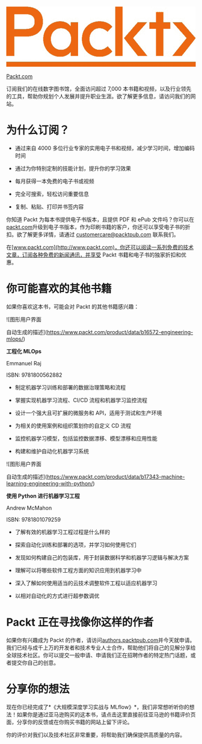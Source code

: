 ![](img/Image87364.jpg)

[Packt.com](http://Packt.com)

订阅我们的在线数字图书馆，全面访问超过 7,000 本书籍和视频，以及行业领先的工具，帮助你规划个人发展并提升职业生涯。欲了解更多信息，请访问我们的网站。

# 为什么订阅？

+   通过来自 4000 多位行业专家的实用电子书和视频，减少学习时间，增加编码时间

+   通过为你特别定制的技能计划，提升你的学习效果

+   每月获得一本免费的电子书或视频

+   完全可搜索，轻松访问重要信息

+   复制、粘贴、打印并书签内容

你知道 Packt 为每本书提供电子书版本，且提供 PDF 和 ePub 文件吗？你可以在[packt.com](http://packt.com)升级到电子书版本，作为印刷书籍的客户，你还可以享受电子书的折扣。欲了解更多详情，请通过 customercare@packtpub.com 联系我们。

在[www.packt.com](http://www.packt.com)，你还可以阅读一系列免费的技术文章，订阅各种免费的新闻通讯，并享受 Packt 书籍和电子书的独家折扣和优惠。

# 你可能喜欢的其他书籍

如果你喜欢这本书，可能会对 Packt 的其他书籍感兴趣：

![图形用户界面

自动生成的描述](https://www.packt.com/product/data/b16572-engineering-mlops/)

**工程化 MLOps**

Emmanuel Raj

ISBN: 9781800562882

+   制定机器学习训练和部署的数据治理策略和流程

+   掌握实现机器学习流程、CI/CD 流程和机器学习监控流程

+   设计一个强大且可扩展的微服务和 API，适用于测试和生产环境

+   为相关的使用案例和组织策划你的自定义 CD 流程

+   监控机器学习模型，包括监控数据漂移、模型漂移和应用性能

+   构建和维护自动化机器学习系统

![图形用户界面

自动生成的描述](https://www.packt.com/product/data/b17343-machine-learning-engineering-with-python/)

**使用 Python 进行机器学习工程**

Andrew McMahon

ISBN: 9781801079259

+   了解有效的机器学习工程过程是什么样的

+   探索自动化训练和部署的选项，并学习如何使用它们

+   发现如何构建自己的包装库，用于封装数据科学和机器学习逻辑与解决方案

+   理解可以将哪些软件工程方面的知识应用到机器学习中

+   深入了解如何使用适当的云技术调整软件工程以适应机器学习

+   以相对自动化的方式进行超参数调优

# Packt 正在寻找像你这样的作者

如果你有兴趣成为 Packt 的作者，请访问[authors.packtpub.com](http://authors.packtpub.com)并今天就申请。我们已经与成千上万的开发者和技术专业人士合作，帮助他们将自己的见解分享给全球技术社区。你可以提交一般申请、申请我们正在招聘作者的特定热门话题，或者提交你自己的创意。

# 分享你的想法

现在你已经完成了*《大规模深度学习实战与 MLflow》*，我们非常想听听你的想法！如果你是通过亚马逊购买的这本书，请点击这里直接前往亚马逊的书籍评价页面，分享你的反馈或在你购买书籍的网站上留下评论。

你的评价对我们以及技术社区非常重要，将帮助我们确保提供高质量的内容。

